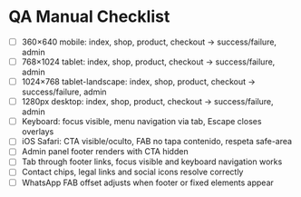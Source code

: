 # QA Manual Checklist

- [ ] 360×640 mobile: index, shop, product, checkout → success/failure, admin
- [ ] 768×1024 tablet: index, shop, product, checkout → success/failure, admin
- [ ] 1024×768 tablet-landscape: index, shop, product, checkout → success/failure, admin
- [ ] 1280px desktop: index, shop, product, checkout → success/failure, admin
- [ ] Keyboard: focus visible, menu navigation via tab, Escape closes overlays
- [ ] iOS Safari: CTA visible/oculto, FAB no tapa contenido, respeta safe-area
- [ ] Admin panel footer renders with CTA hidden
- [ ] Tab through footer links, focus visible and keyboard navigation works
- [ ] Contact chips, legal links and social icons resolve correctly
- [ ] WhatsApp FAB offset adjusts when footer or fixed elements appear
